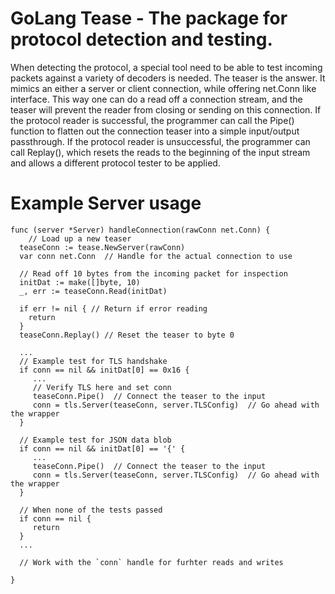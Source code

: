 # GoLang Tease - The package for protocol detection and testing.

When detecting the protocol, a special tool need to be able to test incoming
packets against a variety of decoders is needed.  The teaser is the answer.  It
mimics an either a server or client connection, while offering net.Conn like
interface.  This way one can do a read off a connection stream, and the teaser
will prevent the reader from closing or sending on this connection.  If the
protocol reader is successful, the programmer can call the Pipe() function to
flatten out the connection teaser into a simple input/output passthrough.  If
the protocol reader is unsuccessful, the programmer can call Replay(), which
resets the reads to the beginning of the input stream and allows a different
protocol tester to be applied.

# Example Server usage
```
func (server *Server) handleConnection(rawConn net.Conn) {
	// Load up a new teaser
  teaseConn := tease.NewServer(rawConn)
  var conn net.Conn  // Handle for the actual connection to use

  // Read off 10 bytes from the incoming packet for inspection
  initDat := make([]byte, 10)
  _, err := teaseConn.Read(initDat)

  if err != nil { // Return if error reading
    return
  }
  teaseConn.Replay() // Reset the teaser to byte 0

  ...
  // Example test for TLS handshake
  if conn == nil && initDat[0] == 0x16 {
     ...
     // Verify TLS here and set conn
     teaseConn.Pipe()  // Connect the teaser to the input
     conn = tls.Server(teaseConn, server.TLSConfig)  // Go ahead with the wrapper
  }

  // Example test for JSON data blob
  if conn == nil && initDat[0] == '{' {
     ...
     teaseConn.Pipe()  // Connect the teaser to the input
     conn = tls.Server(teaseConn, server.TLSConfig)  // Go ahead with the wrapper
  }

  // When none of the tests passed
  if conn == nil {
     return
  }
  ...

  // Work with the `conn` handle for furhter reads and writes

}
```


